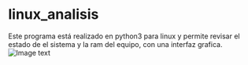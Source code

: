# linux_analisis
Este programa está realizado en python3 para linux y permite revisar el estado de el sistema y la ram del equipo, con una interfaz grafica.
![Image text](https://github.com/zzuljs/CppLearning/blob/master/CppLearning/raw/master/Itachi.jpg)
